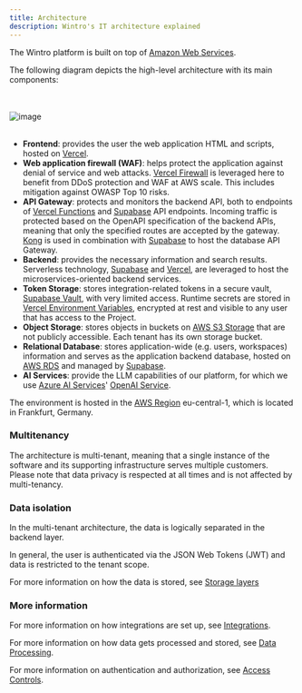 ```yaml
---
title: Architecture
description: Wintro's IT architecture explained
---
```


The Wintro platform is built on top of [Amazon Web Services](https://aws.amazon.com).

The following diagram depicts the high-level architecture with its main components:

<br/><br/>
![image](/architecture.png)
<br/><br/>

*   **Frontend**: provides the user the web application HTML and scripts, hosted on [Vercel](https://vercel.com/).
*   **Web application firewall (WAF)**: helps protect the application against denial of service and web attacks. [Vercel Firewall](https://vercel.com/docs/security/vercel-firewall) is leveraged here to benefit from DDoS protection and WAF at AWS scale. This includes mitigation against OWASP Top 10 risks.
*   **API Gateway**: protects and monitors the backend API, both to endpoints of [Vercel Functions](https://vercel.com/docs/functions) and [Supabase](https://supabase.com/)  API endpoints. Incoming traffic is protected based on the OpenAPI specification of the backend APIs, meaning that only the specified routes are accepted by the gateway. [Kong](https://docs.konghq.com) is used in combination with [Supabase](https://supabase.com) to host the database API Gateway.
*   **Backend**: provides the necessary information and search results. Serverless technology, [Supabase](https://supabase.com/) and [Vercel](https://vercel.com/), are leveraged to host the microservices-oriented backend services.
*   **Token Storage**: stores integration-related tokens in a secure vault, [Supabase Vault](https://supabase.com/docs/guides/database/vault), with very limited access. Runtime secrets are stored in [Vercel Environment Variables](https://vercel.com/docs/projects/environment-variables), encrypted at rest and visible to any user that has access to the Project.
*   **Object Storage**: stores objects in buckets on [AWS S3 Storage](https://aws.amazon.com/s3/) that are not publicly accessible. Each tenant has its own storage bucket.
*   **Relational Database**: stores application-wide (e.g. users, workspaces) information and serves as the application backend database, hosted on [AWS RDS](https://aws.amazon.com/rds/) and managed by [Supabase](https://supabase.com).
*   **AI Services**: provide the LLM capabilities of our platform, for which we use [Azure AI Services](https://azure.microsoft.com/en-us/products/ai-services)' [OpenAI Service](https://azure.microsoft.com/en-us/products/ai-services/openai-service).
<!-- *   **Elasticsearch**: stores the minimal information relevant for search and retrieves the search results for a given search query. [Elastic Cloud](https://www.elastic.co/cloud/) is leveraged for a mananaged Elasticsearch stack. -->

The environment is hosted in the [AWS Region](https://aws.amazon.com/about-aws/global-infrastructure/regions_az/) eu-central-1, which is located in Frankfurt, Germany.

### Multitenancy

The architecture is multi-tenant, meaning that a single instance of the software and its supporting infrastructure serves multiple customers. Please note that data privacy is respected at all times and is not affected by multi-tenancy.

### Data isolation

In the multi-tenant architecture, the data is logically separated in the backend layer.

In general, the user is authenticated via the JSON Web Tokens (JWT) and data is restricted to the tenant scope.

For more information on how the data is stored, see [Storage layers](/security-compliance/data-processing/#storage-layers "Storage Layers")

### More information

For more information on how integrations are set up, see [Integrations](/security-compliance/integrations/ "Integrations").

For more information on how data gets processed and stored, see [Data Processing](/security-compliance/data-processing/ "Data Processing").

For more information on authentication and authorization, see [Access Controls](/security-compliance/access-controls/ "Data Processing").
